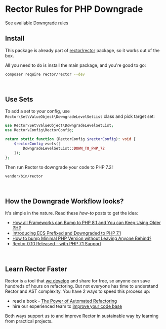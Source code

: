# Rector Rules for PHP Downgrade

See available [Downgrade rules](https://getrector.com/find-rule?query=downgrade+rules)

## Install

This package is already part of [rector/rector](http://github.com/rectorphp/rector) package, so it works out of the box.

All you need to do is install the main package, and you're good to go:

```bash
composer require rector/rector --dev
```

<br>

## Use Sets

To add a set to your config, use `Rector\Set\ValueObject\DowngradeLevelSetList` class and pick target set:

```php
use Rector\Set\ValueObject\DowngradeLevelSetList;
use Rector\Config\RectorConfig;

return static function (RectorConfig $rectorConfig): void {
    $rectorConfig->sets([
        DowngradeLevelSetList::DOWN_TO_PHP_72
    ]);
};
```

Then run Rector to downgrade your code to PHP 7.2!

```bash
vendor/bin/rector
```

<br>

## How the Downgrade Workflow looks?

It's simple in the nature. Read these *how-to* posts to get the idea:

* [How all Frameworks can Bump to PHP 8.1 and You can Keep Using Older PHP](https://getrector.com/blog/how-all-frameworks-can-bump-to-php-81-and-you-can-use-older-php)
* [Introducing ECS Prefixed and Downgraded to PHP 7.1](https://tomasvotruba.com/blog/introducing-ecs-prefixed-and-downgraded-to-php-71/)
* [How to bump Minimal PHP Version without Leaving Anyone Behind?](https://getrector.com/blog/how-to-bump-minimal-version-without-leaving-anyone-behind)
* [Rector 0.10 Released - with PHP 7.1 Support](https://getrector.com/blog/rector-010-released-with-php71-support)

<br>

## Learn Rector Faster

Rector is a tool that [we develop](https://getrector.com/) and share for free, so anyone can save hundreds of hours on refactoring. But not everyone has time to understand Rector and AST complexity. You have 2 ways to speed this process up:

* read a book - <a href="https://leanpub.com/rector-the-power-of-automated-refactoring">The Power of Automated Refactoring</a>
* hire our experienced team to <a href="https://getrector.com/contact">improve your code base</a>

Both ways support us to and improve Rector in sustainable way by learning from practical projects.
